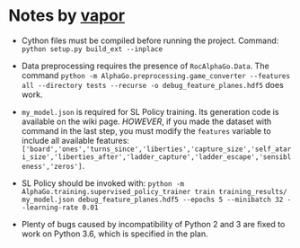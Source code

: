 # Notes by [vapor](https://github.com/vaporized)

 - Cython files must be compiled before running the project. Command: `python setup.py build_ext --inplace`

 - Data preprocessing requires the presence of `RocAlphaGo.Data`. The command `python -m AlphaGo.preprocessing.game_converter --features all --directory tests --recurse -o debug_feature_planes.hdf5` does work.

 - `my_model.json` is required for SL Policy training. Its generation code is available on the wiki page. *HOWEVER*, if you made the dataset with command in the last step, you must modify the `features` variable to include all available features: `['board','ones','turns_since','liberties','capture_size','self_atari_size','liberties_after','ladder_capture','ladder_escape','sensibleness','zeros']`.

 - SL Policy should be invoked with: `python -m AlphaGo.training.supervised_policy_trainer train training_results/ my_model.json debug_feature_planes.hdf5 --epochs 5 --minibatch 32 --learning-rate 0.01`
 
 - Plenty of bugs caused by incompatibility of Python 2 and 3 are fixed to work on Python 3.6, which is specified in the plan. 

 
